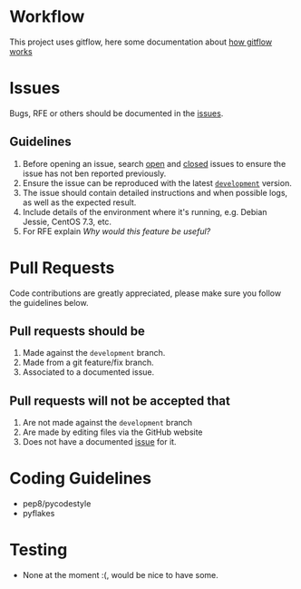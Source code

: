 # Workflow

This project uses gitflow, here some documentation about [how gitflow works](https://datasift.github.io/gitflow/IntroducingGitFlow.html)

# Issues

Bugs, RFE or others should be documented in the [issues](https://github.com/rackerlabs/kthresher/issues/).

## Guidelines
1. Before opening an issue, search [open](https://github.com/rackerlabs/kthresher/issues?q=is%3Aopen+is%3Aissue) and [closed](https://github.com/rackerlabs/kthresher/issues?q=is%3Aissue+is%3Aclosed) issues to ensure the issue has not ben reported previously.
1. Ensure the issue can be reproduced with the latest [`development`](https://github.com/rackerlabs/kthresher/tree/development) version.
1. The issue should contain detailed instructions and when possible logs, as well as the expected result.
1. Include details of the environment where it's running, e.g. Debian Jessie, CentOS 7.3, etc.
1. For RFE explain *Why would this feature be useful?*

# Pull Requests

Code contributions are greatly appreciated, please make sure you follow the guidelines below.

## Pull requests should be
1. Made against the `development` branch.
1. Made from a git feature/fix branch.
1. Associated to a documented issue.

## Pull requests will not be accepted that
1. Are not made against the `development` branch
1. Are made by editing files via the GitHub website
1. Does not have a documented [issue](https://github.com/rackerlabs/kthresher/issues/) for it.

# Coding Guidelines

- pep8/pycodestyle
- pyflakes

# Testing

- None at the moment :(, would be nice to have some.
